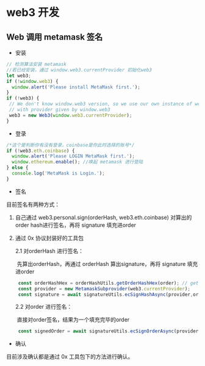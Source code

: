 # web3 开发

##  Web 调用 metamask 签名

- 安装

```javascript
// 检测算法安装 metamask
//若已经安装，通过 window.web3.currentProvider 初始化web3
let web3;
if (!window.web3) {
  window.alert('Please install MetaMask first.');
}
if (!web3) {
 // We don't know window.web3 version, so we use our own instance of web3
 // with provider given by window.web3
 web3 = new Web3(window.web3.currentProvider);
}
```



- 登录

```javascript
/*这个是判断你有没有登录，coinbase是你此时选择的账号*/
if (!web3.eth.coinbase) {
  window.alert('Please LOGIN MetaMask first.');
  window.ethereum.enable(); //唤起 metamask 进行登陆
} else {
  console.log('MetaMask is Login.');
}
```





- 签名

目前签名有两种方式：

1. 自己通过 web3.personal.sign(orderHash, web3.eth.coinbase)  对算出的order hash进行签名，再将 signature 填充进order

2. 通过 0x 协议封装好的工具包

   2.1  对orderHash 进行签名：

   ​       先算出orderHash，再通过 orderHash 算出signature，再将 signature 填充进order

   ```javascript
    const orderHashHex = orderHashUtils.getOrderHashHex(order); // get hash
    const provider = new MetamaskSubprovider(web3.currentProvider);
    const signature = await signatureUtils.ecSignHashAsync(provider,orderHashHex,signedOrder);
   ```

   

   2.2  对order 进行签名：

   ​       直接对order签名，结果为一个填充完毕的order

   ```javascript
    const signedOrder = await signatureUtils.ecSignOrderAsync(provider, order, signAddress);
   ```



-  确认

目前涉及确认都是通过 0x 工具包下的方法进行确认。

